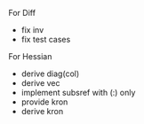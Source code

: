 For Diff
- fix inv
- fix test cases

For Hessian
- derive diag(col)
- derive vec
- implement subsref with (:) only
- provide kron
- derive kron